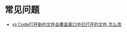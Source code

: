 # 常见问题

- [vs Code打开新的文件会覆盖窗口中已打开的文件,怎么改](https://blog.csdn.net/qq_22551385/article/details/82287502)